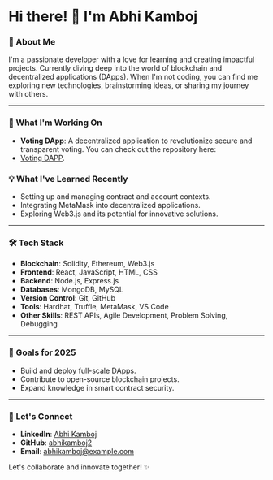 # Hi there! 👋 I'm Abhi Kamboj

### 🚀 About Me
I'm a passionate developer with a love for learning and creating impactful projects. Currently diving deep into the world of blockchain and decentralized applications (DApps). When I'm not coding, you can find me exploring new technologies, brainstorming ideas, or sharing my journey with others. 

---

### 🌟 What I'm Working On
- **Voting DApp**: A decentralized application to revolutionize secure and transparent voting. You can check out the repository here:
- [Voting DAPP](https://github.com/abhikamboj2/Voting-DAPP). 

### 💡 What I've Learned Recently
- Setting up and managing contract and account contexts.
- Integrating MetaMask into decentralized applications.
- Exploring Web3.js and its potential for innovative solutions.

---

### 🛠️ Tech Stack
- **Blockchain**: Solidity, Ethereum, Web3.js
- **Frontend**: React, JavaScript, HTML, CSS
- **Backend**: Node.js, Express.js
- **Databases**: MongoDB, MySQL
- **Version Control**: Git, GitHub
- **Tools**: Hardhat, Truffle, MetaMask, VS Code
- **Other Skills**: REST APIs, Agile Development, Problem Solving, Debugging

---

### 🌱 Goals for 2025
- Build and deploy full-scale DApps.
- Contribute to open-source blockchain projects.
- Expand knowledge in smart contract security.

---

### 🤝 Let's Connect
- **LinkedIn**: [Abhi Kamboj](https://www.linkedin.com/in/abhi-kamboj)
- **GitHub**: [abhikamboj2](https://github.com/abhikamboj2)
- **Email**: [abhikamboj@example.com](mailto:abhikamboj@example.com)

Let's collaborate and innovate together! ✨
